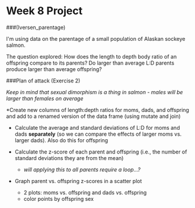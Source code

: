 # Week 8 Project 
###(Iversen_parentage)

I'm using data on the parentage of a small population of Alaskan sockeye salmon. 

The question explored: How does the length to depth body ratio of an offspring compare to its parents? Do larger than average L:D parents produce larger than average offspring?

###Plan of attack (Exercise 2)

*Keep in mind that sexual dimorphism is a thing in salmon - males will be larger than females on average*

*Create new columns of length:depth ratios for moms, dads, and offspring and add to a renamed version of the data frame (using mutate and join)

* Calculate the average and standard deviations of L:D for moms and dads **separately** (so we can compare the effects of larger moms vs. larger dads). Also do this for offspring

* Calculate the z-score of each parent and offspring (i.e., the number of standard deviations they are from the mean)
    * *will applying this to all parents require a loop...?*
 
* Graph parent vs. offspring z-scores in a scatter plot
    * 2 plots: moms vs. offspring and dads vs. offspring
    * color points by offspring sex 
